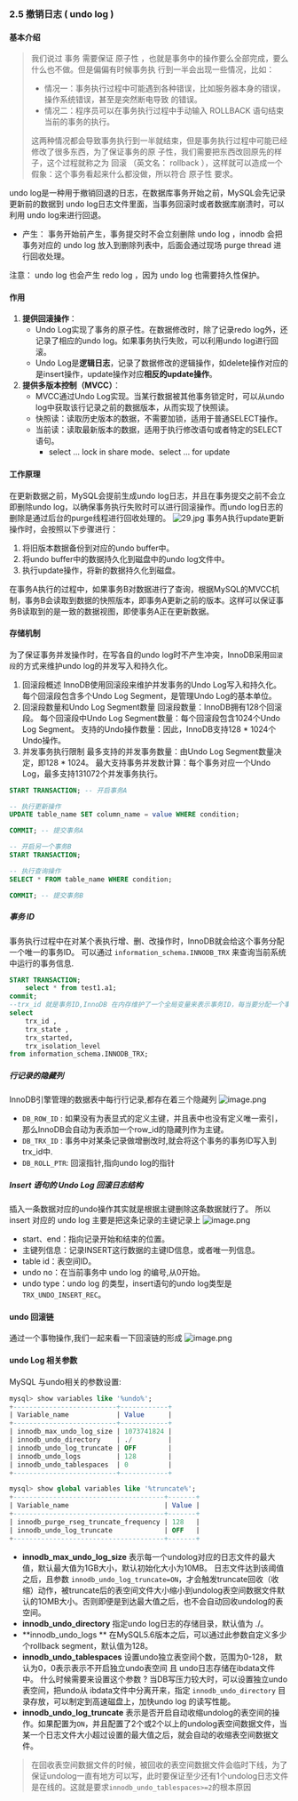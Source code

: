 ### 2.5 撤销日志 ( undo log )

#### 基本介绍

> 我们说过 事务 需要保证 原子性 ，也就是事务中的操作要么全部完成，要么什么也不做。但是偏偏有时候事务执 行到一半会出现一些情况，比如：
>
> - 情况一：事务执行过程中可能遇到各种错误，比如服务器本身的错误，操作系统错误，甚至是突然断电导致 的错误。
> - 情况二：程序员可以在事务执行过程中手动输入 ROLLBACK 语句结束当前的事务的执行。
>
> 这两种情况都会导致事务执行到一半就结束，但是事务执行过程中可能已经修改了很多东西，为了保证事务的原 子性，我们需要把东西改回原先的样子，这个过程就称之为 回滚 （英文名： rollback ），这样就可以造成一个 假象：这个事务看起来什么都没做，所以符合 原子性 要求。

undo log是一种用于撤销回退的日志，在数据库事务开始之前，MySQL会先记录更新前的数据到 undo log日志文件里面，当事务回滚时或者数据库崩溃时，可以利用 undo log来进行回退。

- 产生： 事务开始前产生，事务提交时不会立刻删除 undo log ，innodb 会把事务对应的 undo log 放入到删除列表中，后面会通过现场 purge thread 进行回收处理。

注意： undo log 也会产生 redo log ，因为 undo log 也需要持久性保护。

#### 作用

1.  **提供回滚操作**： 
    - Undo Log实现了事务的原子性。在数据修改时，除了记录redo log外，还记录了相应的undo log。如果事务执行失败，可以利用undo log进行回滚。
    - Undo Log是**逻辑日志**，记录了数据修改的逻辑操作，如delete操作对应的是insert操作，update操作对应**相反的update操作**。
2.  **提供多版本控制（MVCC）**： 
    - MVCC通过Undo Log实现。当某行数据被其他事务锁定时，可以从undo log中获取该行记录之前的数据版本，从而实现了快照读。
    - 快照读：读取历史版本的数据，不需要加锁，适用于普通SELECT操作。
    - 当前读：读取最新版本的数据，适用于执行修改语句或者特定的SELECT语句。
      - select ... lock in share mode、select ... for update

#### 工作原理

在更新数据之前，MySQL会提前生成undo log日志，并且在事务提交之前不会立即删除undo log，以确保事务执行失败时可以进行回滚操作。而undo log日志的删除是通过后台的purge线程进行回收处理的。
![29.jpg](./assets/1712969823949-903ae48e-dbbf-44f5-bf2d-0d48dd3d7e42.jpeg)
事务A执行update更新操作时，会按照以下步骤进行：

1. 将旧版本数据备份到对应的undo buffer中。
2. 将undo buffer中的数据持久化到磁盘中的undo log文件中。
3. 执行update操作，将新的数据持久化到磁盘。

在事务A执行的过程中，如果事务B对数据进行了查询，根据MySQL的MVCC机制，事务B会读取到数据的快照版本，即事务A更新之前的版本。这样可以保证事务B读取到的是一致的数据视图，即使事务A正在更新数据。

#### 存储机制

为了保证事务并发操作时，在写各自的undo log时不产生冲突，InnoDB采用`回滚段`的方式来维护undo log的并发写入和持久化。

1. 回滚段概述
   InnoDB使用回滚段来维护并发事务的Undo Log写入和持久化。
   每个回滚段包含多个Undo Log Segment，是管理Undo Log的基本单位。
2. 回滚段数量和Undo Log Segment数量
   回滚段数量：InnoDB拥有128个回滚段。
   每个回滚段中Undo Log Segment数量：每个回滚段包含1024个Undo Log Segment。
   支持的Undo操作数量：因此，InnoDB支持128 * 1024个Undo操作。
3. 并发事务执行限制
   最多支持的并发事务数量：由Undo Log Segment数量决定，即128 * 1024。
   最大支持事务并发数计算：每个事务对应一个Undo Log，最多支持131072个并发事务执行。

```sql
START TRANSACTION; -- 开启事务A

-- 执行更新操作
UPDATE table_name SET column_name = value WHERE condition;

COMMIT; -- 提交事务A

-- 开启另一个事务B
START TRANSACTION;

-- 执行查询操作
SELECT * FROM table_name WHERE condition;

COMMIT; -- 提交事务B

```

##### 事务 ID

事务执行过程中在对某个表执行增、删、改操作时，InnoDB就会给这个事务分配一个唯一的事务ID。
可以通过 `information_schema.INNODB_TRX` 来查询当前系统中运行的事务信息.

```sql
START TRANSACTION;
	select * from test1.a1;
commit;
--trx_id 就是事务ID,InnoDB 在内存维护了一个全局变量来表示事务ID，每当要分配一个事务ID时，就获取这个变量值，然后把这个变量自增1
select 
	trx_id , 
	trx_state ,
    trx_started,
    trx_isolation_level
from information_schema.INNODB_TRX;
```

##### 行记录的隐藏列

InnoDB引擎管理的数据表中每行行记录,都存在着三个隐藏列
![image.png](./assets/1713146290741-b5391793-7d52-4364-8daa-78048d7c1ce6.png)

- `DB_ROW_ID` : 如果没有为表显式的定义主键，并且表中也没有定义唯一索引，那么InnoDB会自动为表添加一个row_id的隐藏列作为主键。
- `DB_TRX_ID` : 事务中对某条记录做增删改时,就会将这个事务的事务ID写入到trx_id中.
- `DB_ROLL_PTR`: 回滚指针,指向undo log的指针

##### Insert 语句的 Undo Log 回滚日志结构

插入一条数据对应的undo操作其实就是根据主键删除这条数据就行了。
所以 insert 对应的 undo log 主要是把这条记录的主键记录上
![image.png](./assets/1713146388841-dbeff9e9-1ebb-4f31-b37e-767f30173309.png)

- start、end：指向记录开始和结束的位置。
- 主键列信息：记录INSERT这行数据的主键ID信息，或者唯一列信息。
- table id：表空间ID。
- undo no：在当前事务中 undo log 的编号,从0开始。
- undo type：undo log 的类型，insert语句的undo log类型是 `TRX_UNDO_INSERT_REC`。

#### undo 回滚链

通过一个事物操作,我们一起来看一下回滚链的形成
![image.png](./assets/1713146818594-81e8818f-0fc0-43d4-a298-de3efa3a10a7.png)

#### undo Log 相关参数

MySQL 与undo相关的参数设置:

```sql
mysql> show variables like '%undo%';
+--------------------------+------------+
| Variable_name            | Value      |
+--------------------------+------------+
| innodb_max_undo_log_size | 1073741824 |
| innodb_undo_directory    | ./         |
| innodb_undo_log_truncate | OFF        |
| innodb_undo_logs         | 128        |
| innodb_undo_tablespaces  | 0          |
+--------------------------+------------+

mysql> show global variables like '%truncate%';
+--------------------------------------+-------+
| Variable_name                        | Value |
+--------------------------------------+-------+
| innodb_purge_rseg_truncate_frequency | 128   |
| innodb_undo_log_truncate             | OFF   |
+--------------------------------------+-------+
```

-  **innodb_max_undo_log_size**
   表示每一个undolog对应的日志文件的最大值，默认最大值为1GB大小，默认初始化大小为10MB。
   日志文件达到该阈值之后，且参数 `innodb_undo_log_truncate=ON`，才会触发truncate回收（收缩）动作，被truncate后的表空间文件大小缩小到undolog表空间数据文件默认的1OMB大小。否则即便是到达最大值之后，也不会自动回收undolog的表空间。 
-  **innodb_undo_directory**
   指定undo log日志的存储目录，默认值为 ./。 
-  **innodb_undo_logs **
   在MySQL5.6版本之后，可以通过此参数自定义多少个rollback segment，默认值为128。 
-  **innodb_undo_tablespaces**
   设置undo独立表空间个数，范围为0-128， 默认为0，0表示表示不开启独立undo表空间 且 undo日志存储在ibdata文件中。
   什么时候需要来设置这个参数 ?
   当DB写压力较大时，可以设置独立undo表空间，把undo从 ibdata文件中分离开来，指定 `innodb_undo_directory` 目录存放，可以制定到高速磁盘上，加快undo log 的读写性能。 
-  **innodb_undo_log_truncate**
   表示是否开启自动收缩undolog的表空间的操作。如果配置为`ON`，并且配置了2个或2个以上的undolog表空间数据文件，当某一个日志文件大小超过设置的最大值之后，就会自动的收缩表空间数据文件。 

> 在回收表空间数据文件的时候，被回收的表空间数据文件会临时下线，为了保证undolog一直有地方可以写，此时要保证至少还有1个undolog日志文件是在线的。这就是要求`innodb_undo_tablespaces>=2`的根本原因

 
